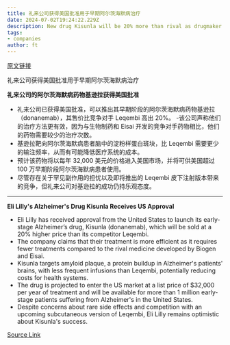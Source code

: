 ```yaml
---
title: 礼来公司获得美国批准用于早期阿尔茨海默病治疗
date: 2024-07-02T19:24:22.229Z
description: New drug Kisunla will be 20% more than rival as drugmaker claims it requires fewer treatments
tags: 
- companies
author: ft
---
```


[原文链接](https://ft.com/content/05fa6b43-ad9f-4b9b-a198-9a38d835ee31)

礼来公司获得美国批准用于早期阿尔茨海默病治疗

**礼来公司的阿尔茨海默病药物基逊拉获得美国批准**

- 礼来公司已获得美国批准，可以推出其早期阶段的阿尔茨海默病药物基逊拉（donanemab），其售价比竞争对手 Leqembi 高出 20%。
-该公司声称他们的治疗方法更有效，因为与生物制药和 Eisai 开发的竞争对手药物相比，他们的药物需要较少的治疗次数。
- 基逊拉靶向阿尔茨海默病患者脑中的淀粉样蛋白斑块，比 Leqembi 需要更少的输注频率，从而有可能降低医疗系统的成本。
- 预计该药物将以每年 32,000 美元的价格进入美国市场，并将可供美国超过 100 万早期阶段阿尔茨海默病患者使用。
- 尽管存在关于罕见副作用的担忧以及即将推出的 Leqembi 皮下注射版本带来的竞争，但礼来公司对基逊拉的成功仍持乐观态度。

---

 **Eli Lilly's Alzheimer's Drug Kisunla Receives US Approval**

- Eli Lilly has received approval from the United States to launch its early-stage Alzheimer’s drug, Kisunla (donanemab), which will be sold at a 20% higher price than its competitor Leqembi.
- The company claims that their treatment is more efficient as it requires fewer treatments compared to the rival medicine developed by Biogen and Eisai.
- Kisunla targets amyloid plaque, a protein buildup in Alzheimer's patients' brains, with less frequent infusions than Leqembi, potentially reducing costs for health systems.
- The drug is projected to enter the US market at a list price of $32,000 per year of treatment and will be available for more than 1 million early-stage patients suffering from Alzheimer's in the United States.
- Despite concerns about rare side effects and competition with an upcoming subcutaneous version of Leqembi, Eli Lilly remains optimistic about Kisunla's success.

[Source Link](https://ft.com/content/05fa6b43-ad9f-4b9b-a198-9a38d835ee31)

